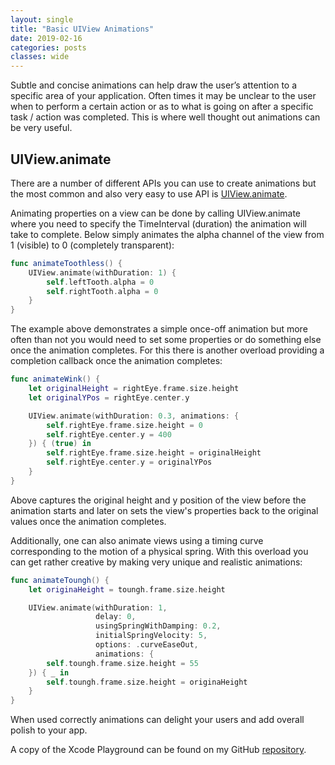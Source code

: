 ```yaml
---
layout: single
title: "Basic UIView Animations"
date: 2019-02-16
categories: posts
classes: wide
---
```


Subtle and concise animations can help draw the user’s attention to a specific area of your application. Often times it may be unclear to the user when to perform a certain action or as to what is going on after a specific task / action was completed. This is where well thought out animations can be very useful.

## UIView.animate

There are a number of different APIs you can use to create animations but the most common and also very easy to use API is [UIView.animate](https://developer.apple.com/documentation/uikit/uiview/1622418-animate).

Animating properties on a view can be done by calling UIView.animate where you need to specify the TimeInterval (duration) the animation will take to complete. Below simply animates the alpha channel of the view from 1 (visible) to 0 (completely transparent):

```swift
func animateToothless() {
    UIView.animate(withDuration: 1) {
        self.leftTooth.alpha = 0
        self.rightTooth.alpha = 0
    }
}
```

The example above demonstrates a simple once-off animation but more often than not you would need to set some properties or do something else once the animation completes. For this there is another overload providing a completion callback once the animation completes:

```swift
func animateWink() {
    let originalHeight = rightEye.frame.size.height
    let originalYPos = rightEye.center.y

    UIView.animate(withDuration: 0.3, animations: {
        self.rightEye.frame.size.height = 0
        self.rightEye.center.y = 400
    }) { (true) in
        self.rightEye.frame.size.height = originalHeight
        self.rightEye.center.y = originalYPos
    }
}
```

Above captures the original height and y position of the view before the animation starts and later on sets the view's properties back to the original values once the animation completes.

Additionally, one can also animate views using a timing curve corresponding to the motion of a physical spring. With this overload you can get rather creative by making very unique and realistic animations:

```swift
func animateToungh() {
    let originaHeight = toungh.frame.size.height

    UIView.animate(withDuration: 1,
                   delay: 0,
                   usingSpringWithDamping: 0.2,
                   initialSpringVelocity: 5,
                   options: .curveEaseOut,
                   animations: {
        self.toungh.frame.size.height = 55
    }) { _ in
        self.toungh.frame.size.height = originaHeight
    }
}
```

When used correctly animations can delight your users and add overall polish to your app.

A copy of the Xcode Playground can be found on my GitHub [repository](https://github.com/rynaardb/ios-animations).